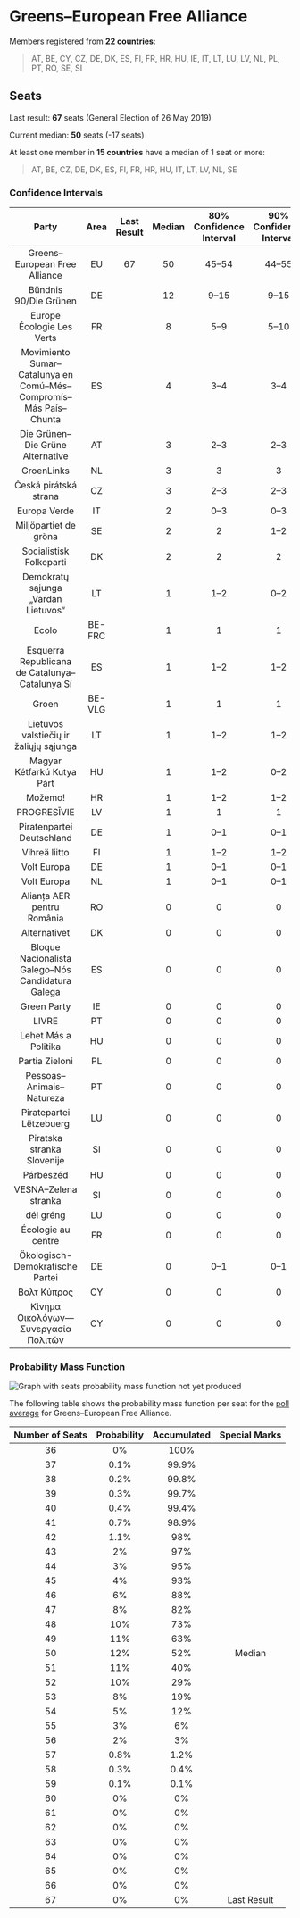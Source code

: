 # Greens–European Free Alliance

Members registered from **22 countries**:

> AT, BE, CY, CZ, DE, DK, ES, FI, FR, HR, HU, IE, IT, LT, LU, LV, NL, PL, PT, RO, SE, SI

## Seats

Last result: **67** seats (General Election of 26 May 2019)

Current median: **50** seats (-17 seats)

At least one member in **15 countries** have a median of 1 seat or more:

> AT, BE, CZ, DE, DK, ES, FI, FR, HR, HU, IT, LT, LV, NL, SE

### Confidence Intervals

| Party | Area | Last Result | Median | 80% Confidence Interval | 90% Confidence Interval | 95% Confidence Interval | 99% Confidence Interval |
|:-----:|:----:|:-----------:|:------:|:-----------------------:|:-----------------------:|:-----------------------:|:-----------------------:|
| Greens–European Free Alliance | EU | 67 | 50 | 45–54 | 44–55 | 42–56 | 39–57 |
| Bündnis 90/Die Grünen | DE | | 12 | 9–15 | 9–15 | 9–16 | 8–16 |
| Europe Écologie Les Verts | FR | | 8 | 5–9 | 5–10 | 0–10 | 0–10 |
| Movimiento Sumar–Catalunya en Comú–Més–Compromís–Más País–Chunta | ES | | 4 | 3–4 | 3–4 | 2–4 | 2–5 |
| Die Grünen–Die Grüne Alternative | AT | | 3 | 2–3 | 2–3 | 2–3 | 2–3 |
| GroenLinks | NL | | 3 | 3 | 3 | 3–5 | 3–5 |
| Česká pirátská strana | CZ | | 3 | 2–3 | 2–3 | 2–3 | 2–3 |
| Europa Verde | IT | | 2 | 0–3 | 0–3 | 0–3 | 0–4 |
| Miljöpartiet de gröna | SE | | 2 | 2 | 1–2 | 1–2 | 1–2 |
| Socialistisk Folkeparti | DK | | 2 | 2 | 2 | 2 | 2–3 |
| Demokratų sąjunga „Vardan Lietuvos“ | LT | | 1 | 1–2 | 0–2 | 0–2 | 0–2 |
| Ecolo | BE-FRC | | 1 | 1 | 1 | 1 | 1 |
| Esquerra Republicana de Catalunya–Catalunya Sí | ES | | 1 | 1–2 | 1–2 | 1–2 | 1–2 |
| Groen | BE-VLG | | 1 | 1 | 1 | 1–2 | 1–2 |
| Lietuvos valstiečių ir žaliųjų sąjunga | LT | | 1 | 1–2 | 1–2 | 1–2 | 1–2 |
| Magyar Kétfarkú Kutya Párt | HU | | 1 | 1–2 | 0–2 | 0–2 | 0–2 |
| Možemo! | HR | | 1 | 1–2 | 1–2 | 1–2 | 1–2 |
| PROGRESĪVIE | LV | | 1 | 1 | 1 | 1 | 1 |
| Piratenpartei Deutschland | DE | | 1 | 0–1 | 0–1 | 0–2 | 0–2 |
| Vihreä liitto | FI | | 1 | 1–2 | 1–2 | 1–2 | 1–2 |
| Volt Europa | DE | | 1 | 0–1 | 0–1 | 0–1 | 0–2 |
| Volt Europa | NL | | 1 | 0–1 | 0–1 | 0–1 | 0–2 |
| Alianța AER pentru România | RO | | 0 | 0 | 0 | 0 | 0 |
| Alternativet | DK | | 0 | 0 | 0 | 0 | 0 |
| Bloque Nacionalista Galego–Nós Candidatura Galega | ES | | 0 | 0 | 0 | 0 | 0 |
| Green Party | IE | | 0 | 0 | 0 | 0 | 0–1 |
| LIVRE | PT | | 0 | 0 | 0 | 0 | 0 |
| Lehet Más a Politika | HU | | 0 | 0 | 0 | 0 | 0–1 |
| Partia Zieloni | PL | | 0 | 0 | 0 | 0 | 0 |
| Pessoas–Animais–Natureza | PT | | 0 | 0 | 0 | 0 | 0 |
| Piratepartei Lëtzebuerg | LU | | 0 | 0 | 0 | 0 | 0 |
| Piratska stranka Slovenije | SI | | 0 | 0 | 0 | 0 | 0–1 |
| Párbeszéd | HU | | 0 | 0 | 0 | 0 | 0 |
| VESNA–Zelena stranka | SI | | 0 | 0 | 0 | 0 | 0–1 |
| déi gréng | LU | | 0 | 0 | 0 | 0 | 0 |
| Écologie au centre | FR | | 0 | 0 | 0 | 0 | 0 |
| Ökologisch-Demokratische Partei | DE | | 0 | 0–1 | 0–1 | 0–1 | 0–1 |
| Βολτ Κύπρος | CY | | 0 | 0 | 0 | 0 | 0 |
| Κίνημα Οικολόγων—Συνεργασία Πολιτών | CY | | 0 | 0 | 0 | 0 | 0 |

### Probability Mass Function

![Graph with seats probability mass function not yet produced](average-2024-03-31-seats-pmf-greens–europeanfreealliance.png "Seats Probability Mass Function")

The following table shows the probability mass function per seat for the [poll average](average-2024-03-31.html) for Greens–European Free Alliance.

| Number of Seats | Probability | Accumulated | Special Marks |
|:---------------:|:-----------:|:-----------:|:-------------:|
| 36 | 0% | 100% |  |
| 37 | 0.1% | 99.9% |  |
| 38 | 0.2% | 99.8% |  |
| 39 | 0.3% | 99.7% |  |
| 40 | 0.4% | 99.4% |  |
| 41 | 0.7% | 98.9% |  |
| 42 | 1.1% | 98% |  |
| 43 | 2% | 97% |  |
| 44 | 3% | 95% |  |
| 45 | 4% | 93% |  |
| 46 | 6% | 88% |  |
| 47 | 8% | 82% |  |
| 48 | 10% | 73% |  |
| 49 | 11% | 63% |  |
| 50 | 12% | 52% | Median |
| 51 | 11% | 40% |  |
| 52 | 10% | 29% |  |
| 53 | 8% | 19% |  |
| 54 | 5% | 12% |  |
| 55 | 3% | 6% |  |
| 56 | 2% | 3% |  |
| 57 | 0.8% | 1.2% |  |
| 58 | 0.3% | 0.4% |  |
| 59 | 0.1% | 0.1% |  |
| 60 | 0% | 0% |  |
| 61 | 0% | 0% |  |
| 62 | 0% | 0% |  |
| 63 | 0% | 0% |  |
| 64 | 0% | 0% |  |
| 65 | 0% | 0% |  |
| 66 | 0% | 0% |  |
| 67 | 0% | 0% | Last Result |


